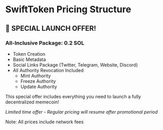# SwiftToken Pricing Structure

## 🚀 SPECIAL LAUNCH OFFER! 
### All-Inclusive Package: 0.2 SOL
- Token Creation
- Basic Metadata
- Social Links Package (Twitter, Telegram, Website, Discord)
- All Authority Revocation Included
  - Mint Authority
  - Freeze Authority
  - Update Authority

This special offer includes everything you need to launch a fully decentralized memecoin!

*Limited time offer - Regular pricing will resume after promotional period*

Note: All prices include network fees